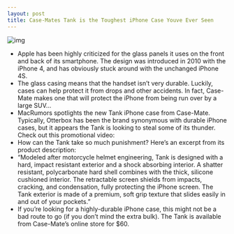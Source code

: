 ```yaml
---
layout: post
title: Case-Mates Tank is the Toughest iPhone Case Youve Ever Seen
---
```

![img](http://media.idownloadblog.com/wp-content/uploads/2011/11/casemate-tank-e1320357823411.jpg)
* Apple has been highly criticized for the glass panels it uses on the front and back of its smartphone. The design was introduced in 2010 with the iPhone 4, and has obviously stuck around with the unchanged iPhone 4S.
* The glass casing means that the handset isn’t very durable. Luckily, cases can help protect it from drops and other accidents. In fact, Case-Mate makes one that will protect the iPhone from being run over by a large SUV…
* MacRumors spotlights the new Tank iPhone case from Case-Mate. Typically, Otterbox has been the brand synonymous with durable iPhone cases, but it appears the Tank is looking to steal some of its thunder. Check out this promotional video:
* How can the Tank take so much punishment? Here’s an excerpt from its product description:
* “Modeled after motorcycle helmet engineering, Tank is designed with a hard, impact resistant exterior and a shock absorbing interior. A shatter resistant, polycarbonate hard shell combines with the thick, silicone cushioned interior. The retractable screen shields from impacts, cracking, and condensation, fully protecting the iPhone screen. The Tank exterior is made of a premium, soft grip texture that slides easily in and out of your pockets.”
* If you’re looking for a highly-durable iPhone case, this might not be a bad route to go (if you don’t mind the extra bulk). The Tank is available from Case-Mate’s online store for $60.

